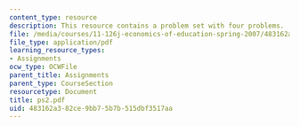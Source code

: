```yaml
---
content_type: resource
description: This resource contains a problem set with four problems.
file: /media/courses/11-126j-economics-of-education-spring-2007/483162a382ce9bb75b7b515dbf3517aa_ps2.pdf
file_type: application/pdf
learning_resource_types:
- Assignments
ocw_type: OCWFile
parent_title: Assignments
parent_type: CourseSection
resourcetype: Document
title: ps2.pdf
uid: 483162a3-82ce-9bb7-5b7b-515dbf3517aa
---
```

